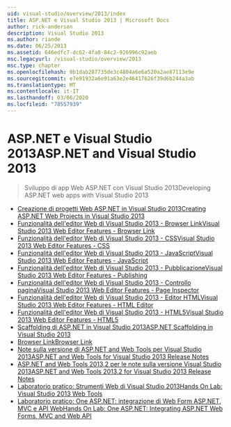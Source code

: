 ```yaml
---
uid: visual-studio/overview/2013/index
title: ASP.NET e Visual Studio 2013 | Microsoft Docs
author: rick-anderson
description: Visual Studio 2013
ms.author: riande
ms.date: 06/25/2013
ms.assetid: 646edfc7-dc62-4fa0-84c2-926996c92aeb
msc.legacyurl: /visual-studio/overview/2013
msc.type: chapter
ms.openlocfilehash: 0b1dab287735de3c4804a6e6a520a2ae87113e9e
ms.sourcegitcommit: e7e91932a6e91a63e2e46417626f39d6b244a3ab
ms.translationtype: MT
ms.contentlocale: it-IT
ms.lasthandoff: 03/06/2020
ms.locfileid: "78557939"
---
```

# <a name="aspnet-and-visual-studio-2013"></a><span data-ttu-id="f5f4a-103">ASP.NET e Visual Studio 2013</span><span class="sxs-lookup"><span data-stu-id="f5f4a-103">ASP.NET and Visual Studio 2013</span></span>

> <span data-ttu-id="f5f4a-104">Sviluppo di app Web ASP.NET con Visual Studio 2013</span><span class="sxs-lookup"><span data-stu-id="f5f4a-104">Developing ASP.NET web apps with Visual Studio 2013</span></span>

- [<span data-ttu-id="f5f4a-105">Creazione di progetti Web ASP.NET in Visual Studio 2013</span><span class="sxs-lookup"><span data-stu-id="f5f4a-105">Creating ASP.NET Web Projects in Visual Studio 2013</span></span>](creating-web-projects-in-visual-studio.md)
- [<span data-ttu-id="f5f4a-106">Funzionalità dell'editor Web di Visual Studio 2013 - Browser Link</span><span class="sxs-lookup"><span data-stu-id="f5f4a-106">Visual Studio 2013 Web Editor Features - Browser Link</span></span>](visual-studio-2013-web-editor-features-browser-link.md)
- [<span data-ttu-id="f5f4a-107">Funzionalità dell'editor Web di Visual Studio 2013 - CSS</span><span class="sxs-lookup"><span data-stu-id="f5f4a-107">Visual Studio 2013 Web Editor Features - CSS</span></span>](visual-studio-2013-web-editor-features-css.md)
- [<span data-ttu-id="f5f4a-108">Funzionalità dell'editor Web di Visual Studio 2013 - JavaScript</span><span class="sxs-lookup"><span data-stu-id="f5f4a-108">Visual Studio 2013 Web Editor Features - JavaScript</span></span>](visual-studio-2013-web-editor-features-javascript.md)
- [<span data-ttu-id="f5f4a-109">Funzionalità dell'editor Web di Visual Studio 2013 - Pubblicazione</span><span class="sxs-lookup"><span data-stu-id="f5f4a-109">Visual Studio 2013 Web Editor Features - Publishing</span></span>](visual-studio-2013-web-editor-features-publishing.md)
- [<span data-ttu-id="f5f4a-110">Funzionalità dell'editor Web di Visual Studio 2013 - Controllo pagina</span><span class="sxs-lookup"><span data-stu-id="f5f4a-110">Visual Studio 2013 Web Editor Features - Page Inspector</span></span>](visual-studio-2013-web-editor-features-page-inspector.md)
- [<span data-ttu-id="f5f4a-111">Funzionalità dell'editor Web di Visual Studio 2013 - Editor HTML</span><span class="sxs-lookup"><span data-stu-id="f5f4a-111">Visual Studio 2013 Web Editor Features - HTML Editor</span></span>](visual-studio-2013-web-editor-features-html-editor.md)
- [<span data-ttu-id="f5f4a-112">Funzionalità dell'editor Web di Visual Studio 2013 - HTML5</span><span class="sxs-lookup"><span data-stu-id="f5f4a-112">Visual Studio 2013 Web Editor Features - HTML5</span></span>](visual-studio-2013-web-editor-features-html5.md)
- [<span data-ttu-id="f5f4a-113">Scaffolding di ASP.NET in Visual Studio 2013</span><span class="sxs-lookup"><span data-stu-id="f5f4a-113">ASP.NET Scaffolding in Visual Studio 2013</span></span>](aspnet-scaffolding-overview.md)
- [<span data-ttu-id="f5f4a-114">Browser Link</span><span class="sxs-lookup"><span data-stu-id="f5f4a-114">Browser Link</span></span>](using-browser-link.md)
- [<span data-ttu-id="f5f4a-115">Note sulla versione di ASP.NET and Web Tools per Visual Studio 2013</span><span class="sxs-lookup"><span data-stu-id="f5f4a-115">ASP.NET and Web Tools for Visual Studio 2013 Release Notes</span></span>](release-notes.md)
- [<span data-ttu-id="f5f4a-116">ASP.NET and Web Tools 2013,2 per le note sulla versione Visual Studio 2013</span><span class="sxs-lookup"><span data-stu-id="f5f4a-116">ASP.NET and Web Tools 2013.2 for Visual Studio 2013 Release Notes</span></span>](aspnet-and-web-tools-20132-preview-for-visual-studio-2013-release-notes.md)
- [<span data-ttu-id="f5f4a-117">Laboratorio pratico: Strumenti Web di Visual Studio 2013</span><span class="sxs-lookup"><span data-stu-id="f5f4a-117">Hands On Lab: Visual Studio 2013 Web Tools</span></span>](visual-studio-2013-web-tools.md)
- [<span data-ttu-id="f5f4a-118">Laboratorio pratico: One ASP.NET: integrazione di Web Form ASP.NET, MVC e API Web</span><span class="sxs-lookup"><span data-stu-id="f5f4a-118">Hands On Lab: One ASP.NET: Integrating ASP.NET Web Forms, MVC and Web API</span></span>](one-aspnet-integrating-aspnet-web-forms-mvc-and-web-api.md)
